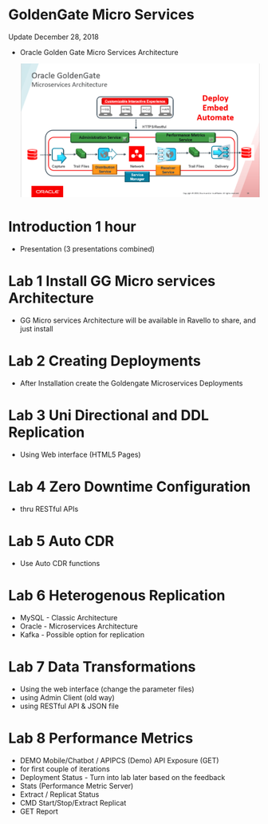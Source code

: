 # GoldenGate Micro Services

Update December 28, 2018


-   Oracle Golden Gate  Micro Services Architecture

	![](images/100/GGMicroServicesArchitecture.png)


# Introduction	1 hour 

- Presentation (3 presentations combined)


# Lab 1	Install GG Micro services Architecture	

- GG Micro services Architecture will be available in Ravello to share, and just  install


# Lab 2	Creating Deployments

- After Installation create the Goldengate Microservices Deployments


# Lab 3	Uni Directional and DDL Replication

- Using Web interface (HTML5 Pages)

		
# Lab 4	Zero Downtime Configuration

- thru RESTful APIs
		

# Lab 5	Auto CDR

- Use Auto CDR functions
		
# Lab 6	Heterogenous Replication

- MySQL - Classic Architecture
- Oracle - Microservices Architecture
- Kafka - Possible option for replication
		
# Lab 7	Data Transformations	

- Using the web interface (change the parameter files)
- using Admin Client (old way)
- using RESTful API & JSON file
		
# Lab 8	Performance Metrics	
		
- DEMO	Mobile/Chatbot / APIPCS (Demo)	API Exposure (GET)
- for first couple of iterations
- Deployment Status - Turn into lab later based on the feedback
- Stats (Performance Metric Server)
- Extract / Replicat Status
- CMD Start/Stop/Extract Replicat
- GET Report
